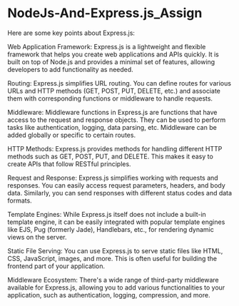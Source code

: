 # NodeJs-And-Express.js_Assign
Here are some key points about Express.js:

Web Application Framework: Express.js is a lightweight and flexible framework that helps you create web applications and APIs quickly. It is built on top of Node.js and provides a minimal set of features, allowing developers to add functionality as needed.

Routing: Express.js simplifies URL routing. You can define routes for various URLs and HTTP methods (GET, POST, PUT, DELETE, etc.) and associate them with corresponding functions or middleware to handle requests.

Middleware: Middleware functions in Express.js are functions that have access to the request and response objects. They can be used to perform tasks like authentication, logging, data parsing, etc. Middleware can be added globally or specific to certain routes.

HTTP Methods: Express.js provides methods for handling different HTTP methods such as GET, POST, PUT, and DELETE. This makes it easy to create APIs that follow RESTful principles.

Request and Response: Express.js simplifies working with requests and responses. You can easily access request parameters, headers, and body data. Similarly, you can send responses with different status codes and data formats.

Template Engines: While Express.js itself does not include a built-in template engine, it can be easily integrated with popular template engines like EJS, Pug (formerly Jade), Handlebars, etc., for rendering dynamic views on the server.

Static File Serving: You can use Express.js to serve static files like HTML, CSS, JavaScript, images, and more. This is often useful for building the frontend part of your application.

Middleware Ecosystem: There's a wide range of third-party middleware available for Express.js, allowing you to add various functionalities to your application, such as authentication, logging, compression, and more.
